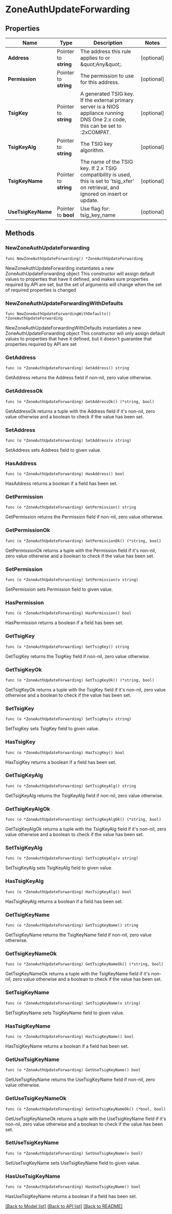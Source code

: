 # ZoneAuthUpdateForwarding

## Properties

Name | Type | Description | Notes
------------ | ------------- | ------------- | -------------
**Address** | Pointer to **string** | The address this rule applies to or \&quot;Any\&quot;. | [optional] 
**Permission** | Pointer to **string** | The permission to use for this address. | [optional] 
**TsigKey** | Pointer to **string** | A generated TSIG key. If the external primary server is a NIOS appliance running DNS One 2.x code, this can be set to :2xCOMPAT. | [optional] 
**TsigKeyAlg** | Pointer to **string** | The TSIG key algorithm. | [optional] 
**TsigKeyName** | Pointer to **string** | The name of the TSIG key. If 2.x TSIG compatibility is used, this is set to &#39;tsig_xfer&#39; on retrieval, and ignored on insert or update. | [optional] 
**UseTsigKeyName** | Pointer to **bool** | Use flag for: tsig_key_name | [optional] 

## Methods

### NewZoneAuthUpdateForwarding

`func NewZoneAuthUpdateForwarding() *ZoneAuthUpdateForwarding`

NewZoneAuthUpdateForwarding instantiates a new ZoneAuthUpdateForwarding object
This constructor will assign default values to properties that have it defined,
and makes sure properties required by API are set, but the set of arguments
will change when the set of required properties is changed

### NewZoneAuthUpdateForwardingWithDefaults

`func NewZoneAuthUpdateForwardingWithDefaults() *ZoneAuthUpdateForwarding`

NewZoneAuthUpdateForwardingWithDefaults instantiates a new ZoneAuthUpdateForwarding object
This constructor will only assign default values to properties that have it defined,
but it doesn't guarantee that properties required by API are set

### GetAddress

`func (o *ZoneAuthUpdateForwarding) GetAddress() string`

GetAddress returns the Address field if non-nil, zero value otherwise.

### GetAddressOk

`func (o *ZoneAuthUpdateForwarding) GetAddressOk() (*string, bool)`

GetAddressOk returns a tuple with the Address field if it's non-nil, zero value otherwise
and a boolean to check if the value has been set.

### SetAddress

`func (o *ZoneAuthUpdateForwarding) SetAddress(v string)`

SetAddress sets Address field to given value.

### HasAddress

`func (o *ZoneAuthUpdateForwarding) HasAddress() bool`

HasAddress returns a boolean if a field has been set.

### GetPermission

`func (o *ZoneAuthUpdateForwarding) GetPermission() string`

GetPermission returns the Permission field if non-nil, zero value otherwise.

### GetPermissionOk

`func (o *ZoneAuthUpdateForwarding) GetPermissionOk() (*string, bool)`

GetPermissionOk returns a tuple with the Permission field if it's non-nil, zero value otherwise
and a boolean to check if the value has been set.

### SetPermission

`func (o *ZoneAuthUpdateForwarding) SetPermission(v string)`

SetPermission sets Permission field to given value.

### HasPermission

`func (o *ZoneAuthUpdateForwarding) HasPermission() bool`

HasPermission returns a boolean if a field has been set.

### GetTsigKey

`func (o *ZoneAuthUpdateForwarding) GetTsigKey() string`

GetTsigKey returns the TsigKey field if non-nil, zero value otherwise.

### GetTsigKeyOk

`func (o *ZoneAuthUpdateForwarding) GetTsigKeyOk() (*string, bool)`

GetTsigKeyOk returns a tuple with the TsigKey field if it's non-nil, zero value otherwise
and a boolean to check if the value has been set.

### SetTsigKey

`func (o *ZoneAuthUpdateForwarding) SetTsigKey(v string)`

SetTsigKey sets TsigKey field to given value.

### HasTsigKey

`func (o *ZoneAuthUpdateForwarding) HasTsigKey() bool`

HasTsigKey returns a boolean if a field has been set.

### GetTsigKeyAlg

`func (o *ZoneAuthUpdateForwarding) GetTsigKeyAlg() string`

GetTsigKeyAlg returns the TsigKeyAlg field if non-nil, zero value otherwise.

### GetTsigKeyAlgOk

`func (o *ZoneAuthUpdateForwarding) GetTsigKeyAlgOk() (*string, bool)`

GetTsigKeyAlgOk returns a tuple with the TsigKeyAlg field if it's non-nil, zero value otherwise
and a boolean to check if the value has been set.

### SetTsigKeyAlg

`func (o *ZoneAuthUpdateForwarding) SetTsigKeyAlg(v string)`

SetTsigKeyAlg sets TsigKeyAlg field to given value.

### HasTsigKeyAlg

`func (o *ZoneAuthUpdateForwarding) HasTsigKeyAlg() bool`

HasTsigKeyAlg returns a boolean if a field has been set.

### GetTsigKeyName

`func (o *ZoneAuthUpdateForwarding) GetTsigKeyName() string`

GetTsigKeyName returns the TsigKeyName field if non-nil, zero value otherwise.

### GetTsigKeyNameOk

`func (o *ZoneAuthUpdateForwarding) GetTsigKeyNameOk() (*string, bool)`

GetTsigKeyNameOk returns a tuple with the TsigKeyName field if it's non-nil, zero value otherwise
and a boolean to check if the value has been set.

### SetTsigKeyName

`func (o *ZoneAuthUpdateForwarding) SetTsigKeyName(v string)`

SetTsigKeyName sets TsigKeyName field to given value.

### HasTsigKeyName

`func (o *ZoneAuthUpdateForwarding) HasTsigKeyName() bool`

HasTsigKeyName returns a boolean if a field has been set.

### GetUseTsigKeyName

`func (o *ZoneAuthUpdateForwarding) GetUseTsigKeyName() bool`

GetUseTsigKeyName returns the UseTsigKeyName field if non-nil, zero value otherwise.

### GetUseTsigKeyNameOk

`func (o *ZoneAuthUpdateForwarding) GetUseTsigKeyNameOk() (*bool, bool)`

GetUseTsigKeyNameOk returns a tuple with the UseTsigKeyName field if it's non-nil, zero value otherwise
and a boolean to check if the value has been set.

### SetUseTsigKeyName

`func (o *ZoneAuthUpdateForwarding) SetUseTsigKeyName(v bool)`

SetUseTsigKeyName sets UseTsigKeyName field to given value.

### HasUseTsigKeyName

`func (o *ZoneAuthUpdateForwarding) HasUseTsigKeyName() bool`

HasUseTsigKeyName returns a boolean if a field has been set.


[[Back to Model list]](../README.md#documentation-for-models) [[Back to API list]](../README.md#documentation-for-api-endpoints) [[Back to README]](../README.md)


